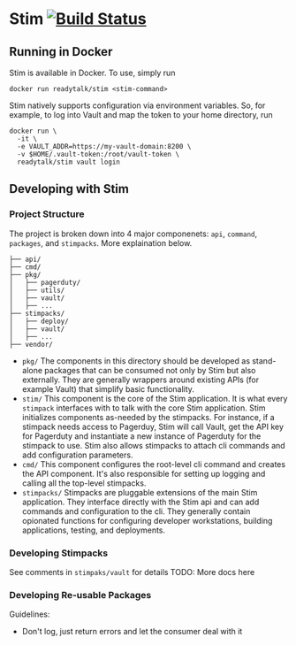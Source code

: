 # Stim [![Build Status](https://travis-ci.org/ReadyTalk/stim.svg?branch=master)](https://travis-ci.org/ReadyTalk/stim)

## Running in Docker
Stim is available in Docker.  To use, simply run

```
docker run readytalk/stim <stim-command>
```

Stim natively supports configuration via environment variables. So, for example, to log into Vault and map the token to your home directory, run

```
docker run \
  -it \
  -e VAULT_ADDR=https://my-vault-domain:8200 \
  -v $HOME/.vault-token:/root/vault-token \
  readytalk/stim vault login
```

## Developing with Stim

### Project Structure
The project is broken down into 4 major componenets: `api`, `command`, `packages`, and `stimpacks`. More explaination below.

```
├── api/
├── cmd/
├── pkg/
│   ├── pagerduty/
│   ├── utils/
│   ├── vault/
│   ├── ...
├── stimpacks/
│   ├── deploy/
│   ├── vault/
│   ├── ...
├── vendor/
```

* `pkg/` The components in this directory should be developed as stand-alone packages that can be consumed not only by Stim but also externally.  They are generally wrappers around existing APIs (for example Vault) that simplify basic functionality.
* `stim/` This component is the core of the Stim application.  It is what every `stimpack` interfaces with to talk with the core Stim application.  Stim initializes components as-needed by the stimpacks.  For instance, if a stimpack needs access to Pagerduy, Stim will call Vault, get the API key for Pagerduty and instantiate a new instance of Pagerduty for the stimpack to use. Stim also allows stimpacks to attach cli commands and add configuration parameters.
* `cmd/` This component configures the root-level cli command and creates the API component.  It's also responsible for setting up logging and calling all the top-level stimpacks.
* `stimpacks/` Stimpacks are pluggable extensions of the main Stim application.  They interface directly with the Stim api and can add commands and configuration to the cli.  They generally contain opionated functions for configuring developer workstations, building applications, testing, and deployments.

### Developing Stimpacks
See comments in `stimpaks/vault` for details
TODO: More docs here

### Developing Re-usable Packages
Guidelines:
* Don't log, just return errors and let the consumer deal with it

